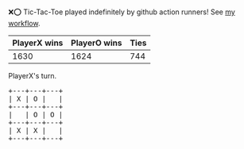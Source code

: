 :x::o: Tic-Tac-Toe played indefinitely by github action runners! See [my workflow](.github/workflows/play.yaml).

|PlayerX wins|PlayerO wins|Ties|
|-|-|-|
|1630|1624|744|

PlayerX's turn.

<pre>
+---+---+---+
| X | O |   |
+---+---+---+
|   | O | O |
+---+---+---+
| X | X |   |
+---+---+---+
</pre>